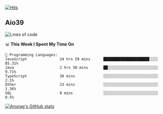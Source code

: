 [![Hits](https://hits.seeyoufarm.com/api/count/incr/badge.svg?url=https%3A%2F%2Fgithub.com%2Faio39&count_bg=%2339C5BB&title_bg=%23555555&icon=&icon_color=%23E7E7E7&title=hits&edge_flat=false)](https://hits.seeyoufarm.com)

## Aio39

<!--START_SECTION:waka-->
![Lines of code](https://img.shields.io/badge/From%20Hello%20World%20I%27ve%20Written-378359%20lines%20of%20code-blue)

📊 **This Week I Spent My Time On** 

```text
💬 Programming Languages: 
JavaScript               24 hrs 59 mins      █████████████████████░░░░   85.31% 
Java                     2 hrs 50 mins       ██░░░░░░░░░░░░░░░░░░░░░░░   9.71% 
TypeScript               36 mins             ░░░░░░░░░░░░░░░░░░░░░░░░░   2.1% 
Other                    23 mins             ░░░░░░░░░░░░░░░░░░░░░░░░░   1.36% 
SQL                      8 mins              ░░░░░░░░░░░░░░░░░░░░░░░░░   0.5%

```


<!--END_SECTION:waka-->
[![Anurag's GitHub stats](https://github-readme-stats.vercel.app/api?username=aio39)](https://github.com/anuraghazra/github-readme-stats)

<!--
**aio39/aio39** is a ✨ _special_ ✨ repository because its `README.md` (this file) appears on your GitHub profile.

Here are some ideas to get you started:

- 🔭 I’m currently working on ...
- 🌱 I’m currently learning ...
- 👯 I’m looking to collaborate on ...
- 🤔 I’m looking for help with ...
- 💬 Ask me about ...
- 📫 How to reach me: ...
- 😄 Pronouns: ...
- ⚡ Fun fact: ...
-->
